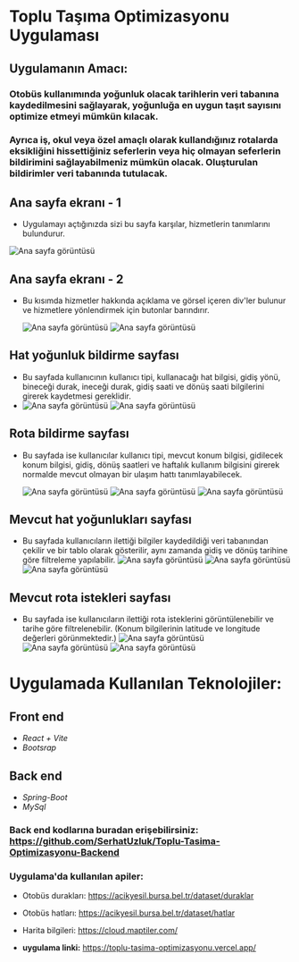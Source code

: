 # Toplu Taşıma Optimizasyonu Uygulaması
## Uygulamanın Amacı:
### Otobüs kullanımında yoğunluk olacak tarihlerin veri tabanına kaydedilmesini sağlayarak, yoğunluğa en uygun taşıt sayısını optimize etmeyi mümkün kılacak.
### Ayrıca iş, okul veya özel amaçlı olarak kullandığınız rotalarda eksikliğini hissettiğiniz seferlerin veya hiç olmayan seferlerin bildirimini sağlayabilmeniz mümkün olacak. Oluşturulan bildirimler veri tabanında tutulacak.

## Ana sayfa ekranı - 1
* Uygulamayı açtığınızda sizi bu sayfa karşılar, hizmetlerin tanımlarını bulundurur. 
 
![Ana sayfa görüntüsü](https://github.com/SerhatUzluk/Toplu-Tasima-Optimizasyonu/blob/main/src/ReadmeImages/Ekran%20Al%C4%B1nt%C4%B1s%C4%B1-giris.PNG)

## Ana sayfa ekranı - 2
* Bu kısımda hizmetler hakkında açıklama ve görsel içeren div'ler bulunur ve hizmetlere yönlendirmek için butonlar barındırır.
  
  ![Ana sayfa görüntüsü](https://github.com/SerhatUzluk/Toplu-Tasima-Optimizasyonu/blob/main/src/ReadmeImages/Ekran%20Al%C4%B1nt%C4%B1s%C4%B1.PNG)
  ![Ana sayfa görüntüsü](https://github.com/SerhatUzluk/Toplu-Tasima-Optimizasyonu/blob/main/src/ReadmeImages/Ekran%20Al%C4%B1nt%C4%B1s%C4%B1-1.PNG)

## Hat yoğunluk bildirme sayfası
* Bu sayfada kullanıcının kullanıcı tipi, kullanacağı hat bilgisi, gidiş yönü, bineceği durak, ineceği durak, gidiş saati ve dönüş saati bilgilerini girerek kaydetmesi gereklidir.
* 
  ![Ana sayfa görüntüsü](https://github.com/SerhatUzluk/Toplu-Tasima-Optimizasyonu/blob/main/src/ReadmeImages/Ekran%20Al%C4%B1nt%C4%B1s%C4%B1-Hat-Bildirim-1.PNG)
  ![Ana sayfa görüntüsü](https://github.com/SerhatUzluk/Toplu-Tasima-Optimizasyonu/blob/main/src/ReadmeImages/Ekran%20Al%C4%B1nt%C4%B1s%C4%B1-Hat-Bildirim-3.PNG)

## Rota bildirme sayfası
* Bu sayfada ise kullanıcılar kullanıcı tipi, mevcut konum bilgisi, gidilecek konum bilgisi, gidiş, dönüş saatleri ve haftalık kullanım bilgisini girerek normalde mevcut olmayan bir ulaşım hattı tanımlayabilecek.

  ![Ana sayfa görüntüsü](https://github.com/SerhatUzluk/Toplu-Tasima-Optimizasyonu/blob/main/src/ReadmeImages/Ekran%20Al%C4%B1nt%C4%B1s%C4%B1-%20Rota-Istek-1.PNG)
  ![Ana sayfa görüntüsü](https://github.com/SerhatUzluk/Toplu-Tasima-Optimizasyonu/blob/main/src/ReadmeImages/Ekran%20Al%C4%B1nt%C4%B1s%C4%B1-%20Rota-Istek-2.PNG)
  ![Ana sayfa görüntüsü](https://github.com/SerhatUzluk/Toplu-Tasima-Optimizasyonu/blob/main/src/ReadmeImages/Ekran%20Al%C4%B1nt%C4%B1s%C4%B1-%20Rota-Istek-3.PNG)
  
## Mevcut hat yoğunlukları sayfası
* Bu sayfada kullanıcıların ilettiği bilgiler kaydedildiği veri tabanından çekilir ve bir tablo olarak gösterilir, aynı zamanda gidiş ve dönüş tarihine göre filtreleme yapılabilir.
  ![Ana sayfa görüntüsü](https://github.com/SerhatUzluk/Toplu-Tasima-Optimizasyonu/blob/main/src/ReadmeImages/Ekran%20Al%C4%B1nt%C4%B1s%C4%B1-%20Mevcut-Hat-1.PNG)
  ![Ana sayfa görüntüsü](https://github.com/SerhatUzluk/Toplu-Tasima-Optimizasyonu/blob/main/src/ReadmeImages/Ekran%20Al%C4%B1nt%C4%B1s%C4%B1-%20Mevcut-Hat-2.PNG)
  ![Ana sayfa görüntüsü](https://github.com/SerhatUzluk/Toplu-Tasima-Optimizasyonu/blob/main/src/ReadmeImages/Ekran%20Al%C4%B1nt%C4%B1s%C4%B1-%20Mevcut-Hat-3.PNG)
  
## Mevcut rota istekleri sayfası
* Bu sayfada ise kullanıcıların ilettiği rota isteklerini görüntülenebilir ve tarihe göre filtrelenebilir. (Konum bilgilerinin latitude ve longitude değerleri görünmektedir.)
  ![Ana sayfa görüntüsü](https://github.com/SerhatUzluk/Toplu-Tasima-Optimizasyonu/blob/main/src/ReadmeImages/Ekran%20Al%C4%B1nt%C4%B1s%C4%B1-%20Mevcut-Rota-1.PNG)
  ![Ana sayfa görüntüsü](https://github.com/SerhatUzluk/Toplu-Tasima-Optimizasyonu/blob/main/src/ReadmeImages/Ekran%20Al%C4%B1nt%C4%B1s%C4%B1-%20Mevcut-Rota-2.PNG)
  ![Ana sayfa görüntüsü](https://github.com/SerhatUzluk/Toplu-Tasima-Optimizasyonu/blob/main/src/ReadmeImages/Ekran%20Al%C4%B1nt%C4%B1s%C4%B1-%20Mevcut-Rota-3.PNG)
  
# Uygulamada Kullanılan Teknolojiler:

## Front end
* _React + Vite_
* _Bootsrap_ 

## Back end
* _Spring-Boot_
* _MySql_
### Back end kodlarına buradan erişebilirsiniz: https://github.com/SerhatUzluk/Toplu-Tasima-Optimizasyonu-Backend

### Uygulama'da kullanılan apiler: 
* Otobüs durakları: https://acikyesil.bursa.bel.tr/dataset/duraklar
* Otobüs hatları: https://acikyesil.bursa.bel.tr/dataset/hatlar
* Harita bilgileri: https://cloud.maptiler.com/

* **uygulama linki:** https://toplu-tasima-optimizasyonu.vercel.app/
